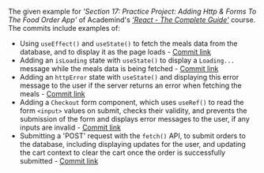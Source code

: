 The given example for *'Section 17: Practice Project: Adding Http & Forms To The Food Order App'* of Academind's *['React - The Complete Guide'](https://acad.link/reactjs)* course. The commits include examples of:

* Using `useEffect()` and `useState()` to fetch the meals data from the database, and to display it as the page loads - [Commit link](https://github.com/jro31/react-food-delivery-advanced-demo/commit/ac316c3bf3c6216ea6a5e661c1245715b3c0428a)
* Adding an `isLoading` state with `useState()` to display a `Loading...` message while the meals data is being fetched - [Commit link](https://github.com/jro31/react-food-delivery-advanced-demo/commit/93ded213fae800b5da5593b876ee8d0f9b5a76b6)
* Adding an `httpError` state with `useState()` and displaying this error message to the user if the server returns an error when fetching the meals - [Commit link](https://github.com/jro31/react-food-delivery-advanced-demo/commit/db245ff7b0fb4c83d91e92837d34bf6ed5eda518)
* Adding a `Checkout` form component, which uses `useRef()` to read the form `<input>` values on submit, checks their validity, and prevents the submission of the form and displays error messages to the user, if any inputs are invalid - [Commit link](https://github.com/jro31/react-food-delivery-advanced-demo/commit/f686d04fb9eb2e382f68d4463223574c7ba6ccae)
* Submitting a 'POST' request with the `fetch()` API, to submit orders to the database, including displaying updates for the user, and updating the cart context to clear the cart once the order is successfully submitted - [Commit link](https://github.com/jro31/react-food-delivery-advanced-demo/commit/bca84b125e99a4918186310c35046abab114451a)
